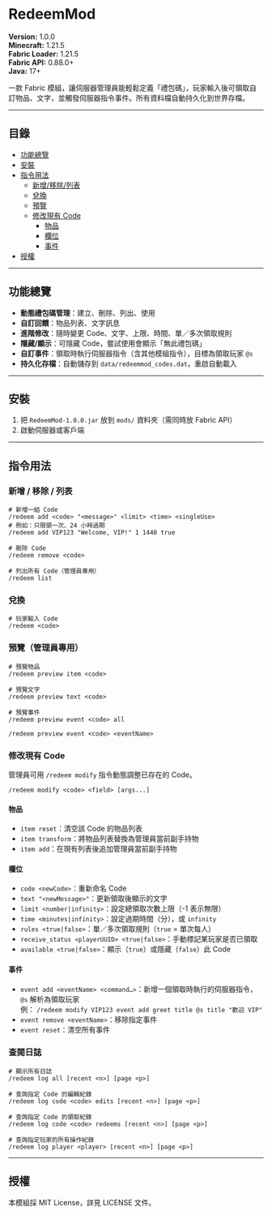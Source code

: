 # RedeemMod

**Version:** 1.0.0  
**Minecraft:** 1.21.5  
**Fabric Loader:** 1.21.5  
**Fabric API:** 0.88.0+  
**Java:** 17+

一款 Fabric 模組，讓伺服器管理員能輕鬆定義「禮包碼」，玩家輸入後可領取自訂物品、文字，並觸發伺服器指令事件。所有資料檔自動持久化到世界存檔。

---

## 目錄

- [功能總覽](#功能總覽)  
- [安裝](#安裝)  
- [指令用法](#指令用法)  
  - [新增/移除/列表](#新增移除列表)  
  - [兌換](#兌換)  
  - [預覽](#預覽)  
  - [修改現有 Code](#修改現有-code)  
    - [物品](#物品)  
    - [欄位](#欄位)  
    - [事件](#事件)  
- [授權](#授權)  

---

## 功能總覽

- **動態禮包碼管理**：建立、刪除、列出、使用  
- **自訂回饋**：物品列表、文字訊息  
- **進階修改**：隨時變更 Code、文字、上限、時間、單／多次領取規則  
- **隱藏/顯示**：可隱藏 Code，嘗試使用會顯示「無此禮包碼」  
- **自訂事件**：領取時執行伺服器指令（含其他模組指令），目標為領取玩家 `@s`  
- **持久化存檔**：自動儲存到 `data/redeemmod_codes.dat`，重啟自動載入  

---

## 安裝

1. 把 `RedeemMod-1.0.0.jar` 放到 `mods/` 資料夾（需同時放 Fabric API）  
2. 啟動伺服器或客戶端  

---

## 指令用法

### 新增 / 移除 / 列表

```shell
# 新增一組 Code
/redeem add <code> "<message>" <limit> <time> <singleUse>
# 例如：只限領一次、24 小時過期
/redeem add VIP123 "Welcome, VIP!" 1 1440 true

# 刪除 Code
/redeem remove <code>

# 列出所有 Code（管理員專用）
/redeem list
```

### 兌換

```shell
# 玩家輸入 Code
/redeem <code>
```

### 預覽（管理員專用）

```shell
# 預覽物品
/redeem preview item <code>

# 預覽文字
/redeem preview text <code>

# 預覽事件
/redeem preview event <code> all

/redeem preview event <code> <eventName>
```

### 修改現有 Code
管理員可用 `/redeem modify` 指令動態調整已存在的 Code。

```shell
/redeem modify <code> <field> [args...]
```

#### 物品
- `item reset`：清空該 Code 的物品列表  
- `item transform`：將物品列表替換為管理員當前副手持物  
- `item add`：在現有列表後追加管理員當前副手持物  

#### 欄位
- `code <newCode>`：重新命名 Code  
- `text "<newMessage>"`：更新領取後顯示的文字  
- `limit <number|infinity>`：設定總領取次數上限（-1 表示無限）  
- `time <minutes|infinity>`：設定過期時間（分），或 `infinity`  
- `rules <true|false>`：單／多次領取規則（`true` = 單次每人）  
- `receive_status <playerUUID> <true|false>`：手動標記某玩家是否已領取  
- `available <true|false>`：顯示（`true`）或隱藏（`false`）此 Code  

#### 事件
- `event add <eventName> <command…>`：新增一個領取時執行的伺服器指令，`@s` 解析為領取玩家  
  例： `/redeem modify VIP123 event add greet title @s title "歡迎 VIP"`  
- `event remove <eventName>`：移除指定事件  
- `event reset`：清空所有事件  

### 查閱日誌
```shell
# 顯示所有日誌
/redeem log all [recent <n>] [page <p>]

# 查詢指定 Code 的編輯紀錄
/redeem log code <code> edits [recent <n>] [page <p>]

# 查詢指定 Code 的領取紀錄
/redeem log code <code> redeems [recent <n>] [page <p>]

# 查詢指定玩家的所有操作紀錄
/redeem log player <player> [recent <n>] [page <p>]
```

---

## 授權

本模組採 MIT License，詳見 LICENSE 文件。

